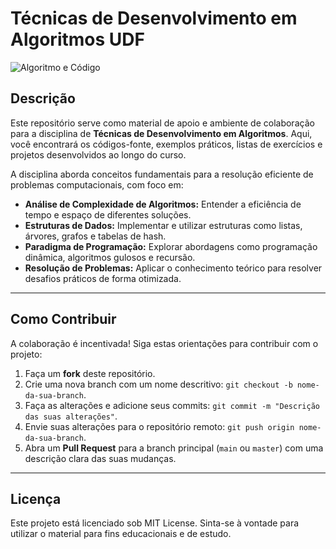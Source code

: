 # Técnicas de Desenvolvimento em Algoritmos UDF

![Algoritmo e Código]("C:\Users\Esdras\Downloads\Gemini_Generated_Image_p2ht5wp2ht5wp2ht.png")

## Descrição

Este repositório serve como material de apoio e ambiente de colaboração para a disciplina de **Técnicas de Desenvolvimento em Algoritmos**. Aqui, você encontrará os códigos-fonte, exemplos práticos, listas de exercícios e projetos desenvolvidos ao longo do curso.

A disciplina aborda conceitos fundamentais para a resolução eficiente de problemas computacionais, com foco em:
* **Análise de Complexidade de Algoritmos:** Entender a eficiência de tempo e espaço de diferentes soluções.
* **Estruturas de Dados:** Implementar e utilizar estruturas como listas, árvores, grafos e tabelas de hash.
* **Paradigma de Programação:** Explorar abordagens como programação dinâmica, algoritmos gulosos e recursão.
* **Resolução de Problemas:** Aplicar o conhecimento teórico para resolver desafios práticos de forma otimizada.

---
## Como Contribuir

A colaboração é incentivada! Siga estas orientações para contribuir com o projeto:

1. Faça um **fork** deste repositório.
2. Crie uma nova branch com um nome descritivo: `git checkout -b nome-da-sua-branch`.
3. Faça as alterações e adicione seus commits: `git commit -m "Descrição das suas alterações"`.
4. Envie suas alterações para o repositório remoto: `git push origin nome-da-sua-branch`.
5. Abra um **Pull Request** para a branch principal (`main` ou `master`) com uma descrição clara das suas mudanças.

---
## Licença

Este projeto está licenciado sob MIT License. Sinta-se à vontade para utilizar o material para fins educacionais e de estudo.
